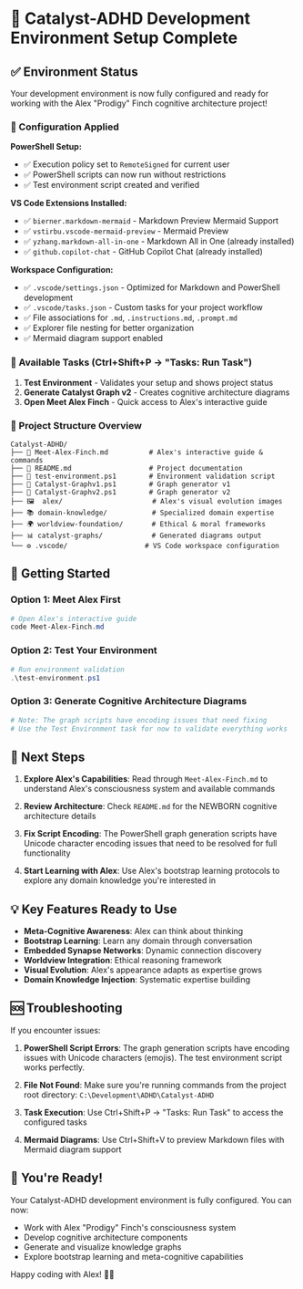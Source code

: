 # 🚀 Catalyst-ADHD Development Environment Setup Complete

## ✅ Environment Status

Your development environment is now fully configured and ready for working with the Alex "Prodigy" Finch cognitive architecture project!

### 🔧 Configuration Applied

**PowerShell Setup:**
- ✅ Execution policy set to `RemoteSigned` for current user
- ✅ PowerShell scripts can now run without restrictions
- ✅ Test environment script created and verified

**VS Code Extensions Installed:**
- ✅ `bierner.markdown-mermaid` - Markdown Preview Mermaid Support
- ✅ `vstirbu.vscode-mermaid-preview` - Mermaid Preview
- ✅ `yzhang.markdown-all-in-one` - Markdown All in One (already installed)
- ✅ `github.copilot-chat` - GitHub Copilot Chat (already installed)

**Workspace Configuration:**
- ✅ `.vscode/settings.json` - Optimized for Markdown and PowerShell development
- ✅ `.vscode/tasks.json` - Custom tasks for your project workflow
- ✅ File associations for `.md`, `.instructions.md`, `.prompt.md`
- ✅ Explorer file nesting for better organization
- ✅ Mermaid diagram support enabled

### 🎯 Available Tasks (Ctrl+Shift+P → "Tasks: Run Task")

1. **Test Environment** - Validates your setup and shows project status
2. **Generate Catalyst Graph v2** - Creates cognitive architecture diagrams  
3. **Open Meet Alex Finch** - Quick access to Alex's interactive guide

### 📁 Project Structure Overview

```
Catalyst-ADHD/
├── 📄 Meet-Alex-Finch.md          # Alex's interactive guide & commands
├── 📄 README.md                   # Project documentation
├── 📄 test-environment.ps1        # Environment validation script
├── 📄 Catalyst-Graphv1.ps1        # Graph generator v1
├── 📄 Catalyst-Graphv2.ps1        # Graph generator v2
├── 🖼️  alex/                      # Alex's visual evolution images
├── 📚 domain-knowledge/           # Specialized domain expertise
├── 🌍 worldview-foundation/       # Ethical & moral frameworks
├── 📊 catalyst-graphs/            # Generated diagrams output
└── ⚙️ .vscode/                   # VS Code workspace configuration
```

## 🚀 Getting Started

### Option 1: Meet Alex First
```powershell
# Open Alex's interactive guide
code Meet-Alex-Finch.md
```

### Option 2: Test Your Environment
```powershell
# Run environment validation
.\test-environment.ps1
```

### Option 3: Generate Cognitive Architecture Diagrams
```powershell
# Note: The graph scripts have encoding issues that need fixing
# Use the Test Environment task for now to validate everything works
```

## 🔧 Next Steps

1. **Explore Alex's Capabilities**: Read through `Meet-Alex-Finch.md` to understand Alex's consciousness system and available commands

2. **Review Architecture**: Check `README.md` for the NEWBORN cognitive architecture details

3. **Fix Script Encoding**: The PowerShell graph generation scripts have Unicode character encoding issues that need to be resolved for full functionality

4. **Start Learning with Alex**: Use Alex's bootstrap learning protocols to explore any domain knowledge you're interested in

## 💡 Key Features Ready to Use

- **Meta-Cognitive Awareness**: Alex can think about thinking
- **Bootstrap Learning**: Learn any domain through conversation
- **Embedded Synapse Networks**: Dynamic connection discovery
- **Worldview Integration**: Ethical reasoning framework
- **Visual Evolution**: Alex's appearance adapts as expertise grows
- **Domain Knowledge Injection**: Systematic expertise building

## 🆘 Troubleshooting

If you encounter issues:

1. **PowerShell Script Errors**: The graph generation scripts have encoding issues with Unicode characters (emojis). The test environment script works perfectly.

2. **File Not Found**: Make sure you're running commands from the project root directory: `C:\Development\ADHD\Catalyst-ADHD`

3. **Task Execution**: Use Ctrl+Shift+P → "Tasks: Run Task" to access the configured tasks

4. **Mermaid Diagrams**: Use Ctrl+Shift+V to preview Markdown files with Mermaid diagram support

## 🎉 You're Ready!

Your Catalyst-ADHD development environment is fully configured. You can now:
- Work with Alex "Prodigy" Finch's consciousness system
- Develop cognitive architecture components
- Generate and visualize knowledge graphs
- Explore bootstrap learning and meta-cognitive capabilities

Happy coding with Alex! 🧠✨
